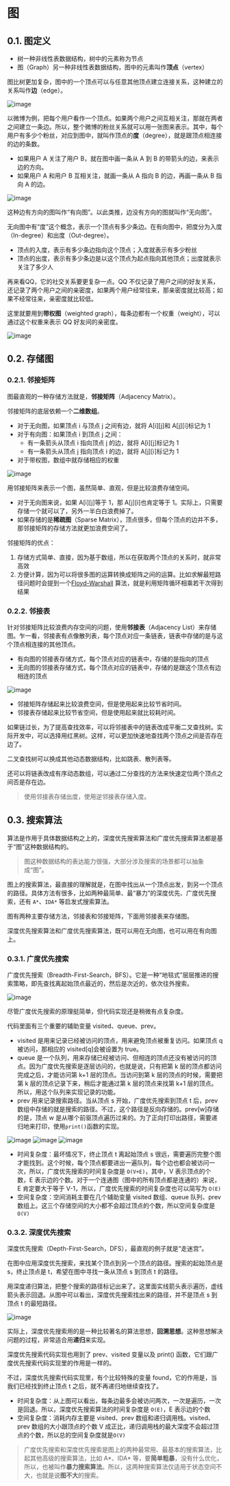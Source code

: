 # 图

## 0.1. 图定义

- 树一种非线性表数据结构，树中的元素称为节点
- 图（Graph）另一种非线性表数据结构，图中的元素叫作**顶点**（vertex）

图比树更加复杂，图中的一个顶点可以与任意其他顶点建立连接关系，这种建立的关系叫作**边**（edge）。

![image](/images/df85dc345a9726cab0338e68982fd1af.jpg)

以微博为例，把每个用户看作一个顶点。如果两个用户之间互相关注，那就在两者之间建立一条边。所以，整个微博的粉丝关系就可以用一张图来表示。其中，每个用户有多少个粉丝，对应到图中，就叫作顶点的**度**（degree），就是跟顶点相连接的边的条数。

- 如果用户 A 关注了用户 B，就在图中画一条从 A 到 B 的带箭头的边，来表示边的方向。
- 如果用户 A 和用户 B 互相关注，就画一条从 A 指向 B 的边，再画一条从 B 指向 A 的边。

![image](/images/c31759a37d8a8719841f347bd479b796.jpg)

这种边有方向的图叫作“有向图”。以此类推，边没有方向的图就叫作“无向图”。

无向图中有“度”这个概念，表示一个顶点有多少条边。在有向图中，把度分为入度（In-degree）和出度（Out-degree）。

- 顶点的入度，表示有多少条边指向这个顶点；入度就表示有多少粉丝
- 顶点的出度，表示有多少条边是以这个顶点为起点指向其他顶点；出度就表示关注了多少人

再来看QQ，它的社交关系要更复杂一点。QQ 不仅记录了用户之间的好友关系，还记录了两个用户之间的亲密度，如果两个用户经常往来，那亲密度就比较高；如果不经常往来，亲密度就比较低。

这里就要用到**带权图**（weighted graph），每条边都有一个权重（weight），可以通过这个权重来表示 QQ 好友间的亲密度。

![image](/images/55d7e4806dc47950ae098d959b03ace8.jpg)

## 0.2. 存储图

### 0.2.1. 邻接矩阵

图最直观的一种存储方法就是，**邻接矩阵**（Adjacency Matrix）。

邻接矩阵的底层依赖一个**二维数组**。

- 对于无向图，如果顶点 i 与顶点 j 之间有边，就将 A[i][j]和 A[j][i]标记为 1
- 对于有向图：如果顶点 i 到顶点 j 之间：
  - 有一条箭头从顶点 i 指向顶点 j 的边，就将 A[i][j]标记为 1
  - 有一条箭头从顶点 j 指向顶点 i 的边，就将 A[j][i]标记为 1
- 对于带权图，数组中就存储相应的权重

![image](/images/625e7493b5470e774b5aa91fb4fdb9d2.jpg)

用邻接矩阵来表示一个图，虽然简单、直观，但是比较浪费存储空间。

- 对于无向图来说，如果 A[i][j]等于 1，那 A[j][i]也肯定等于 1。实际上，只需要存储一个就可以了，另外一半白白浪费掉了。
- 如果存储的是**稀疏图**（Sparse Matrix），顶点很多，但每个顶点的边并不多，那邻接矩阵的存储方法就更加浪费空间了。

邻接矩阵的优点：

1. 存储方式简单、直接，因为基于数组，所以在获取两个顶点的关系时，就非常高效
2. 方便计算，因为可以将很多图的运算转换成矩阵之间的运算。比如求解最短路径问题时会提到一个[Floyd-Warshall](https://zh.wikipedia.org/wiki/Floyd-Warshall%E7%AE%97%E6%B3%95) 算法，就是利用矩阵循环相乘若干次得到结果

### 0.2.2. 邻接表

针对邻接矩阵比较浪费内存空间的问题，使用**邻接表**（Adjacency List）来存储图。乍一看，邻接表有点像散列表，每个顶点对应一条链表，链表中存储的是与这个顶点相连接的其他顶点。

- 有向图的邻接表存储方式，每个顶点对应的链表中，存储的是指向的顶点
- 无向图的邻接表存储方式，每个顶点对应的链表中，存储的是跟这个顶点有边相连的顶点

![image](/images/039bc254b97bd11670cdc4bf2a8e1394.jpg)

- 邻接矩阵存储起来比较浪费空间，但是使用起来比较节省时间。
- 邻接表存储起来比较节省空间，但是使用起来就比较耗时间。

如果链过长，为了提高查找效率，可以将邻接表中的链表改成平衡二叉查找树。实际开发中，可以选择用红黑树。这样，可以更加快速地查找两个顶点之间是否存在边了。

二叉查找树可以换成其他动态数据结构，比如跳表、散列表等。

还可以将链表改成有序动态数组，可以通过二分查找的方法来快速定位两个顶点之间否是存在边。

> 使用邻接表存储出度，使用逆邻接表存储入度。

## 0.3. 搜索算法

算法是作用于具体数据结构之上的，深度优先搜索算法和广度优先搜索算法都是基于“图”这种数据结构的。

> 图这种数据结构的表达能力很强，大部分涉及搜索的场景都可以抽象成“图”。

图上的搜索算法，最直接的理解就是，在图中找出从一个顶点出发，到另一个顶点的路径。具体方法有很多，比如两种最简单、最“暴力”的深度优先、广度优先搜索，还有 `A*`、`IDA*` 等启发式搜索算法。

图有两种主要存储方法，邻接表和邻接矩阵，下面用邻接表来存储图。

深度优先搜索算法和广度优先搜索算法，既可以用在无向图，也可以用在有向图上。

### 0.3.1. 广度优先搜索

广度优先搜索（Breadth-First-Search，BFS）。它是一种“地毯式”层层推进的搜索策略，即先查找离起始顶点最近的，然后是次近的，依次往外搜索。

![image](/images/002e9e54fb0d4dbf5462226d946fa1ea.jpg)

尽管广度优先搜索的原理挺简单，但代码实现还是稍微有点复杂度。

代码里面有三个重要的辅助变量 visited、queue、prev。

- visited 是用来记录已经被访问的顶点，用来避免顶点被重复访问。如果顶点 q 被访问，那相应的 visited[q]会被设置为 true。
- queue 是一个队列，用来存储已经被访问、但相连的顶点还没有被访问的顶点。因为广度优先搜索是逐层访问的，也就是说，只有把第 k 层的顶点都访问完成之后，才能访问第 k+1 层的顶点。当访问到第 k 层的顶点的时候，需要把第 k 层的顶点记录下来，稍后才能通过第 k 层的顶点来找第 k+1 层的顶点。所以，用这个队列来实现记录的功能。
- prev 用来记录搜索路径。当从顶点 s 开始，广度优先搜索到顶点 t 后，prev 数组中存储的就是搜索的路径。不过，这个路径是反向存储的。prev[w]存储的是，顶点 w 是从哪个前驱顶点遍历过来的。为了正向打印出路径，需要递归地来打印，使用`print()`函数的实现。

![image](/images/4fea8c4505b342cfaf8cb0a93a65503a.jpg)
![image](/images/ea00f376d445225a304de4531dd82723.jpg)
![image](/images/4cd192d4c220cc9ac8049fd3547dba39.jpg)

- 时间复杂度：最坏情况下，终止顶点 t 离起始顶点 s 很远，需要遍历完整个图才能找到。这个时候，每个顶点都要进出一遍队列，每个边也都会被访问一次，所以，广度优先搜索的时间复杂度是 `O(V+E)`，其中，V 表示顶点的个数，E 表示边的个数。对于一个连通图（图中的所有顶点都是连通的）来说，E 肯定要大于等于 V-1，所以，广度优先搜索的时间复杂度也可以简写为 `O(E)`
- 空间复杂度：空间消耗主要在几个辅助变量 visited 数组、queue 队列、prev 数组上。这三个存储空间的大小都不会超过顶点的个数，所以空间复杂度是 `O(V)`

### 0.3.2. 深度优先搜索

深度优先搜索（Depth-First-Search，DFS），最直观的例子就是“走迷宫”。

在图中应用深度优先搜索，来找某个顶点到另一个顶点的路径。搜索的起始顶点是 s，终止顶点是 t，希望在图中寻找一条从顶点 s 到顶点 t 的路径。

用深度递归算法，把整个搜索的路径标记出来了。这里面实线箭头表示遍历，虚线箭头表示回退。从图中可以看出，深度优先搜索找出来的路径，并不是顶点 s 到顶点 t 的最短路径。

![image](/images/8778201ce6ff7037c0b3f26b83efba85.jpg)

实际上，深度优先搜索用的是一种比较著名的算法思想，**回溯思想**。这种思想解决问题的过程，非常适合用**递归**来实现。

深度优先搜索代码实现也用到了 prev、visited 变量以及 print() 函数，它们跟广度优先搜索代码实现里的作用是一样的。

不过，深度优先搜索代码实现里，有个比较特殊的变量 found，它的作用是，当我们已经找到终止顶点 t 之后，就不再递归地继续查找了。

- 时间复杂度：从上图可以看出，每条边最多会被访问两次，一次是遍历，一次是回退。所以，深度优先搜索算法的时间复杂度是 `O(E)`，E 表示边的个数
- 空间复杂度：消耗内存主要是 visited、prev 数组和递归调用栈。visited、prev 数组的大小跟顶点的个数 V 成正比，递归调用栈的最大深度不会超过顶点的个数，所以总的空间复杂度就是`O(V)`

> 广度优先搜索和深度优先搜索是图上的两种最常用、最基本的搜索算法，比起其他高级的搜索算法，比如 A*、IDA* 等，要**简单粗暴**，没有什么优化，所以，也被叫作**暴力搜索算法**。所以，这两种搜索算法仅适用于状态空间不大，也就是说**图不大**的搜索。
